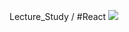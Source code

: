 Lecture_Study / 
#React
  <img src="https://img.shields.io/badge/React-61DAFB?style=flat&logo=React&logoColor=white"/>
